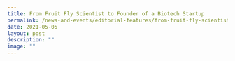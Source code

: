 ```yaml
---
title: From Fruit Fly Scientist to Founder of a Biotech Startup
permalink: /news-and-events/editorial-features/from-fruit-fly-scientist-to-founder-of-a-biotech-start-up/
date: 2021-05-05
layout: post
description: ""
image: ""
---
```

